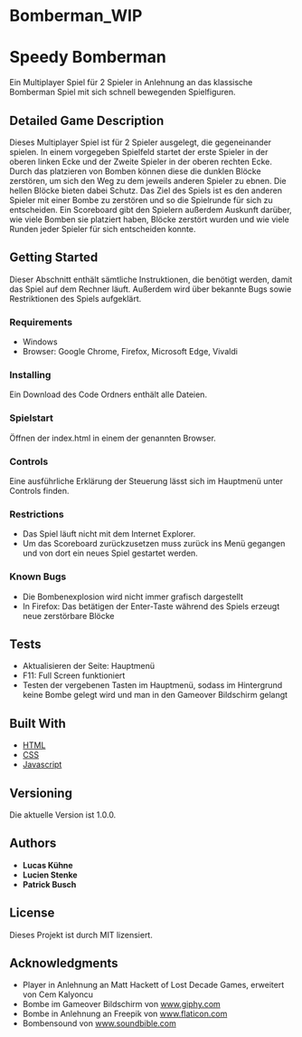 # Bomberman_WIP
# Speedy Bomberman

Ein Multiplayer Spiel für 2 Spieler in Anlehnung an das klassische Bomberman Spiel mit sich schnell bewegenden Spielfiguren.

## Detailed Game Description

Dieses Multiplayer Spiel ist für 2 Spieler ausgelegt, die gegeneinander spielen. In einem vorgegeben Spielfeld startet der erste Spieler in der oberen linken Ecke und der Zweite Spieler in der oberen rechten Ecke. Durch das platzieren von Bomben können diese die dunklen Blöcke zerstören, um sich den Weg zu dem jeweils anderen Spieler zu ebnen. Die hellen Blöcke bieten dabei Schutz. Das Ziel des Spiels ist es den anderen Spieler mit einer Bombe zu zerstören und so die Spielrunde für sich zu entscheiden. Ein Scoreboard gibt den Spielern außerdem Auskunft darüber, wie viele Bomben sie platziert haben, Blöcke zerstört wurden und wie viele Runden jeder Spieler für sich entscheiden konnte. 

## Getting Started

Dieser Abschnitt enthält sämtliche Instruktionen, die benötigt werden, damit das Spiel auf dem Rechner läuft. Außerdem wird über bekannte Bugs sowie Restriktionen des Spiels aufgeklärt.

### Requirements

* Windows
* Browser: Google Chrome, Firefox, Microsoft Edge, Vivaldi

### Installing

Ein Download des Code Ordners enthält alle Dateien.

### Spielstart

Öffnen der index.html in einem der genannten Browser.

### Controls

Eine ausführliche Erklärung der Steuerung lässt sich im Hauptmenü unter Controls finden.

### Restrictions

* Das Spiel läuft nicht mit dem Internet Explorer.
* Um das Scoreboard zurückzusetzen muss zurück ins Menü gegangen und von dort ein neues Spiel gestartet werden.

### Known Bugs

* Die Bombenexplosion wird nicht immer grafisch dargestellt
* In Firefox: Das betätigen der Enter-Taste während des Spiels erzeugt neue zerstörbare Blöcke

## Tests

* Aktualisieren der Seite: Hauptmenü
* F11: Full Screen funktioniert
* Testen der vergebenen Tasten im Hauptmenü, sodass im Hintergrund keine Bombe gelegt wird und man in den Gameover Bildschirm gelangt

## Built With

* [HTML](https://html.com/)
* [CSS](https://www.w3schools.com/css/)
* [Javascript](https://www.javascript.com/)

## Versioning

Die aktuelle Version ist 1.0.0.

## Authors

* **Lucas Kühne**
* **Lucien Stenke**
* **Patrick Busch**

## License

Dieses Projekt ist durch MIT lizensiert.

## Acknowledgments

* Player in Anlehnung an Matt Hackett of Lost Decade Games, erweitert von Cem Kalyoncu
* Bombe im Gameover Bildschirm von www.giphy.com
* Bombe in Anlehnung an Freepik von www.flaticon.com
* Bombensound von www.soundbible.com
